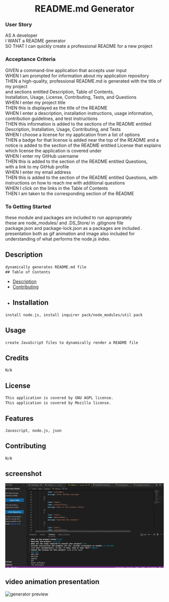 <h1 align='center'></h1>
  <h1 align='center'>README.md Generator</h1>

<h3>User Story</h3>
<p>AS A developer<br/>
I WANT a README generator<br/>
SO THAT I can quickly create a professional README for a new project</p>
<h3>Acceptance Criteria</h3>
<p> GIVEN a command-line application that accepts user input<br/>
WHEN I am prompted for information about my application repository<br/>
THEN a high-quality, professional README.md is generated with the title of my project <br/>
and sections entitled Description, Table of Contents,<br/>
Installation, Usage, License, Contributing, Tests, and Questions<br/>
WHEN I enter my project title<br/>
THEN this is displayed as the title of the README<br/>
WHEN I enter a description, installation instructions, usage information,<br/>
contribution guidelines, and test instructions<br/>
THEN this information is added to the sections of the README entitled <br/>
Description, Installation, Usage, Contributing, and Tests<br/>
WHEN I choose a license for my application from a list of options<br/>
THEN a badge for that license is added near the top of the README and a <br/>
notice is added to the section of the README entitled License that explains <br/>
which license the application is covered under<br/>
WHEN I enter my GitHub username<br/>
THEN this is added to the section of the README entitled Questions,<br/>
with a link to my GitHub profile<br/>
WHEN I enter my email address<br/>
THEN this is added to the section of the README entitled Questions, with <br/>
instructions on how to reach me with additional questions<br/>
WHEN I click on the links in the Table of Contents<br/>
THEN I am taken to the corresponding section of the README </p>
<h3>To Getting Started</h3>
<p> these module and packages are included to run approprately<br/> these are node_modules/ and .DS_Store/ in  
.gitignore file <br/>package.json and package-lock.json as a packages are included .<br/>presentation both as gif animation and image also included for understanding of what performs the node.js index.</p>

  ## Description 

    dynamically generates README.md file
    ## Table of Contents
  - [Description](#description)
  - [Contributing](#contributing)
  -  ## Installation

    install node.js, install inquirer pack/node_modules/util pack

  ## Usage

    create JavaScript files to dynamically render a README file

  ## Credits

    N/A  

  ## License
    This application is covered by GNU AGPL license.
    This application is covered by Mozilla license.

  ## Features

    Javascript, node.js, json

  ## Contributing

    N/A
## screenshot
<img src = "./Screenshotnode.png" alt = "generator preview"><br/>

## video animation presentation
<img src="./node.js_quality_animation.gif" width="1000" height="500" alt="generator preview">

